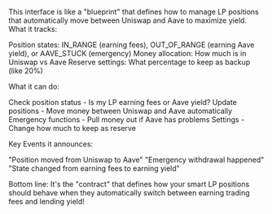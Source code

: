 This interface is like a "blueprint" that defines how to manage LP positions that automatically move between Uniswap and Aave to maximize yield.
What it tracks:

Position states: IN_RANGE (earning fees), OUT_OF_RANGE (earning Aave yield), or AAVE_STUCK (emergency)
Money allocation: How much is in Uniswap vs Aave
Reserve settings: What percentage to keep as backup (like 20%)

What it can do:

Check position status - Is my LP earning fees or Aave yield?
Update positions - Move money between Uniswap and Aave automatically
Emergency functions - Pull money out if Aave has problems
Settings - Change how much to keep as reserve

Key Events it announces:

"Position moved from Uniswap to Aave"
"Emergency withdrawal happened"
"State changed from earning fees to earning yield"

Bottom line: It's the "contract" that defines how your smart LP positions should behave when they automatically switch between earning trading fees and lending yield!

